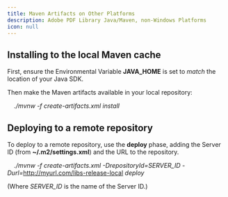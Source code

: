 ```yaml
---
title: Maven Artifacts on Other Platforms
description: Adobe PDF Library Java/Maven, non-Windows Platforms
icon: null
---
```


## Installing to the local Maven cache

First, ensure the Environmental Variable **JAVA\_HOME** is set to _match_ the location of your Java SDK.

Then make the Maven artifacts available in your local repository:

    _./mvnw -f create-artifacts.xml install_

## Deploying to a remote repository

To deploy to a remote repository, use the **deploy** phase, adding the Server ID (from **\~/.m2/settings.xml**) and the URL to the repository.

    _./mvnw -f create-artifacts.xml -DrepositoryId=SERVER\_ID -Durl=_<http://myurl.com/libs-release-local> _deploy_

(Where _SERVER\_ID_ is the name of the Server ID.)
